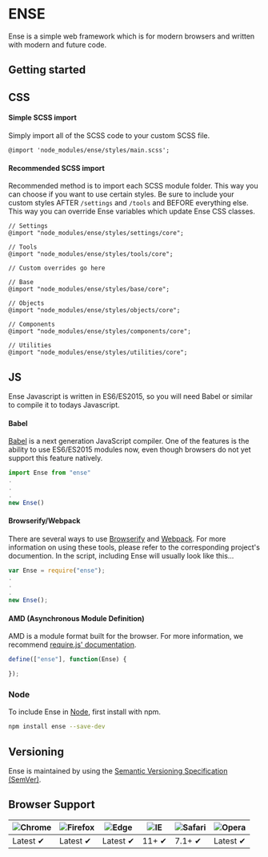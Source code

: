 # ENSE

Ense is a simple web framework which is for modern browsers and written with modern and future code.

## Getting started

## CSS

#### Simple SCSS import

Simply import all of the SCSS code to your custom SCSS file.

```
@import 'node_modules/ense/styles/main.scss';
```

#### Recommended SCSS import

Recommended method is to import each SCSS module folder. This way you can choose if you want to use certain styles. Be sure to include your custom styles AFTER ```/settings``` and ```/tools``` and BEFORE everything else. This way you can override Ense variables which update Ense CSS classes.

```
// Settings
@import "node_modules/ense/styles/settings/core";

// Tools
@import "node_modules/ense/styles/tools/core";

// Custom overrides go here

// Base
@import "node_modules/ense/styles/base/core";

// Objects
@import "node_modules/ense/styles/objects/core";

// Components
@import "node_modules/ense/styles/components/core";

// Utilities
@import "node_modules/ense/styles/utilities/core";

```

## JS

Ense Javascript is written in ES6/ES2015, so you will need Babel or similar to compile it to todays Javascript.

#### Babel

[Babel](http://babeljs.io/) is a next generation JavaScript compiler. One of the features is the ability to use ES6/ES2015 modules now, even though browsers do not yet support this feature natively.

```js
import Ense from "ense"
.
.
.
new Ense()
```

#### Browserify/Webpack

There are several ways to use [Browserify](http://browserify.org/) and [Webpack](https://webpack.github.io/). For more information on using these tools, please refer to the corresponding project's documention. In the script, including Ense will usually look like this...

```js
var Ense = require("ense");
.
.
.
new Ense();
```

#### AMD (Asynchronous Module Definition)

AMD is a module format built for the browser. For more information, we recommend [require.js' documentation](http://requirejs.org/docs/whyamd.html).

```js
define(["ense"], function(Ense) {

});
```

### Node

To include Ense in [Node](nodejs.org), first install with npm.

```sh
npm install ense --save-dev
```

## Versioning

Ense is maintained by using the [Semantic Versioning Specification (SemVer)](http://semver.org).

## Browser Support

![Chrome](https://raw.github.com/alrra/browser-logos/master/src/chrome/chrome_48x48.png) | ![Firefox](https://raw.github.com/alrra/browser-logos/master/src/firefox/firefox_48x48.png) | ![Edge](https://raw.github.com/alrra/browser-logos/master/src/edge/edge_48x48.png) | ![IE](https://raw.github.com/alrra/browser-logos/master/src/archive/internet-explorer_9-11/internet-explorer_9-11_48x48.png) | ![Safari](https://raw.github.com/alrra/browser-logos/master/src/safari/safari_48x48.png) | ![Opera](https://raw.github.com/alrra/browser-logos/master/src/opera/opera_48x48.png)
--- | --- | --- | --- | --- | --- |
Latest ✔ | Latest ✔ | Latest ✔ | 11+ ✔ | 7.1+ ✔ | Latest ✔ |